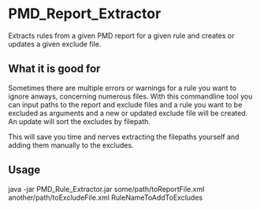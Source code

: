 # PMD_Report_Extractor
Extracts rules from a given PMD report for a given rule and creates or updates a given exclude file.

## What it is good for
Sometimes there are multiple errors or warnings for a rule you want to ignore anways, concerning numerous files.
With this commandline tool you can input paths to the report and exclude files and a rule you want to be excluded
as arguments and a new or updated exclude file will be created. An update will sort the excludes by filepath.

This will save you time and nerves extracting the filepaths yourself and adding them manually to the excludes.

## Usage
java -jar PMD_Rule_Extractor.jar some/path/toReportFile.xml another/path/toExcludeFile.xml RuleNameToAddToExcludes

